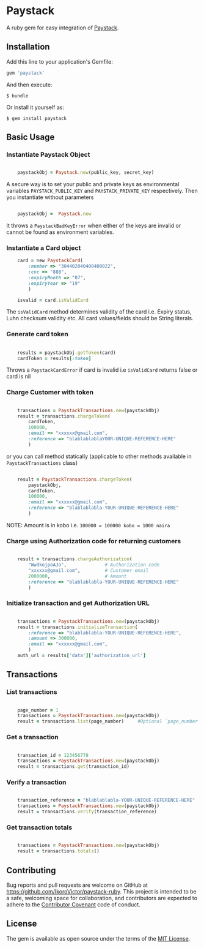 # Paystack


A ruby gem for easy integration of [Paystack](https://paystack.co/).


## Installation

Add this line to your application's Gemfile:

```ruby
gem 'paystack'
```

And then execute:

    $ bundle

Or install it yourself as:

    $ gem install paystack

## Basic Usage

### Instantiate Paystack Object

```ruby

    paystackObj = Paystack.new(public_key, secret_key)

```

A secure way is to set your public and private keys as environmental variables `PAYSTACK_PUBLIC_KEY` and `PAYSTACK_PRIVATE_KEY` respectively. Then you instantiate without parameters

```ruby

	paystackObj =  Paystack.new

```
It throws a `PaystackBadKeyError` when either of the keys are invalid or cannot be found as environment variables.

### Instantiate a Card object

```ruby
	card = new PaystackCard(
		:number => "304402040400400022", 
		:cvc => "888", 
		:expiryMonth => "07",
		:expiryYear => "19"
		)

	isvalid = card.isValidCard
```
The `isValidCard` method determines validity of the card i.e. Expiry status, Luhn checksum validity etc.
All card values/fields should be String literals.

### Generate card token

```ruby
	
	results = paystackObj.getToken(card)
	cardToken = results[:token]

```
Throws a `PaystackCardError` if card is invalid i.e `isValidCard` returns false or card is nil


### Charge Customer with token 

```ruby

	transactions = PaystackTransactions.new(paystackObj)
	result = transactions.chargeToken(
		cardToken, 
		100000,
		:email => "xxxxxx@gmail.com",
		:reference => "blablablablaYOUR-UNIQUE-REFERENCE-HERE"
		)
```
or you can call method statically (applicable to other methods available in `PaystackTransactions` class)

```ruby

	result = PaystackTransactions.chargeToken(
		paystackObj,
		cardToken, 
		100000,
		:email => "xxxxxx@gmail.com",
		:reference => "blablablabla-YOUR-UNIQUE-REFERENCE-HERE"
		)
```

NOTE: Amount is in kobo i.e. `100000 = 100000 kobo = 1000 naira`


### Charge using Authorization code for returning customers

```ruby

	result = transactions.chargeAuthorization(
		"WwdkojpoAJo", 				# Authorization code
		"xxxxxx@gmail.com", 		# Customer email
		2000000, 					# Amount
		:reference => "blablablabla-YOUR-UNIQUE-REFERENCE-HERE"
		)
```

### Initialize transaction and get Authorization URL 

```ruby

	transactions = PaystackTransactions.new(paystackObj)
	result = transactions.initializeTransaction(
		:reference => "blablablabla-YOUR-UNIQUE-REFERENCE-HERE",
		:amount => 300000,
		:email => "xxxxxx@gmail.com",
		)
	auth_url = results['data']['authorization_url']
```

## Transactions

### List transactions

```ruby

	page_number = 1
	transactions = PaystackTransactions.new(paystackObj)
	result = transactions.list(page_number) 	#Optional `page_number` parameter 

```

### Get a transaction

```ruby

	transaction_id = 123456778
	transactions = PaystackTransactions.new(paystackObj)
	result = transactions.get(transaction_id) 

```

### Verify a transaction

```ruby

	transaction_reference = "blablablabla-YOUR-UNIQUE-REFERENCE-HERE"
	transactions = PaystackTransactions.new(paystackObj)
	result = transactions.verify(transaction_reference) 

```

### Get transaction totals

```ruby

	transactions = PaystackTransactions.new(paystackObj)
	result = transactions.totals() 

```



## Contributing

Bug reports and pull requests are welcome on GitHub at https://github.com/IkoroVictor/paystack-ruby. This project is intended to be a safe, welcoming space for collaboration, and contributors are expected to adhere to the [Contributor Covenant](http://contributor-covenant.org) code of conduct.


## License

The gem is available as open source under the terms of the [MIT License](http://opensource.org/licenses/MIT).

